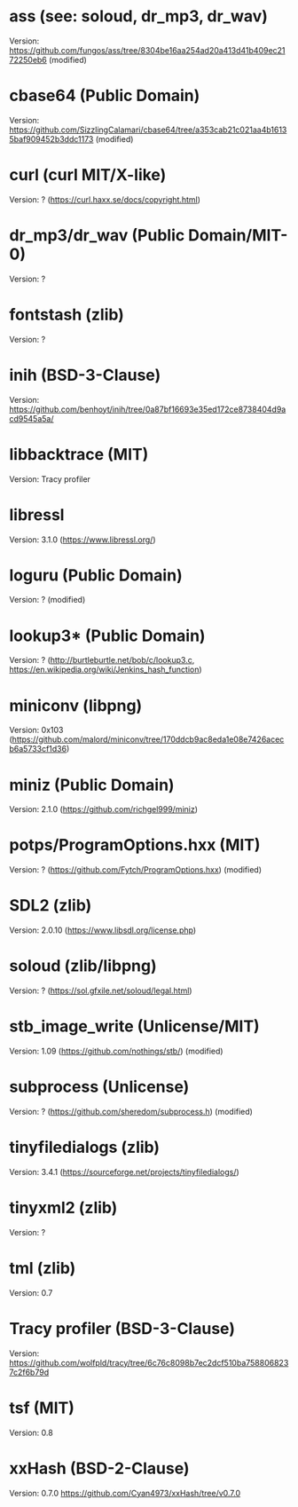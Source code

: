 <!--
SPDX-FileCopyrightText: 2020 Danny Angelo Carminati Grein
SPDX-License-Identifier: AGPL-3.0-or-later
-->
# ass (see: soloud, dr_mp3, dr_wav)
Version: https://github.com/fungos/ass/tree/8304be16aa254ad20a413d41b409ec2172250eb6 (modified)

# cbase64 (Public Domain)
Version: https://github.com/SizzlingCalamari/cbase64/tree/a353cab21c021aa4b16135baf909452b3ddc1173 (modified)

# curl (curl MIT/X-like)
Version: ? (https://curl.haxx.se/docs/copyright.html)

# dr_mp3/dr_wav (Public Domain/MIT-0)
Version: ?

# fontstash (zlib)
Version: ?

# inih (BSD-3-Clause)
Version: https://github.com/benhoyt/inih/tree/0a87bf16693e35ed172ce8738404d9acd9545a5a/

# libbacktrace (MIT)
Version: Tracy profiler

# libressl
Version: 3.1.0 (https://www.libressl.org/)

# loguru (Public Domain)
Version: ? (modified)

# lookup3* (Public Domain)
Version: ? (http://burtleburtle.net/bob/c/lookup3.c, https://en.wikipedia.org/wiki/Jenkins_hash_function)

# miniconv (libpng)
Version: 0x103 (https://github.com/malord/miniconv/tree/170ddcb9ac8eda1e08e7426acecb6a5733cf1d36)

# miniz (Public Domain)
Version: 2.1.0 (https://github.com/richgel999/miniz)

# potps/ProgramOptions.hxx (MIT)
Version: ? (https://github.com/Fytch/ProgramOptions.hxx) (modified)

# SDL2 (zlib)
Version: 2.0.10 (https://www.libsdl.org/license.php)

# soloud (zlib/libpng)
Version: ? (https://sol.gfxile.net/soloud/legal.html)

# stb_image_write (Unlicense/MIT)
Version: 1.09 (https://github.com/nothings/stb/) (modified)

# subprocess (Unlicense)
Version: ? (https://github.com/sheredom/subprocess.h) (modified)

# tinyfiledialogs (zlib)
Version: 3.4.1 (https://sourceforge.net/projects/tinyfiledialogs/)

# tinyxml2 (zlib)
Version: ?

# tml (zlib)
Version: 0.7

# Tracy profiler (BSD-3-Clause)
Version: https://github.com/wolfpld/tracy/tree/6c76c8098b7ec2dcf510ba7588068237c2f6b79d

# tsf (MIT)
Version: 0.8

# xxHash (BSD-2-Clause)
Version: 0.7.0 https://github.com/Cyan4973/xxHash/tree/v0.7.0